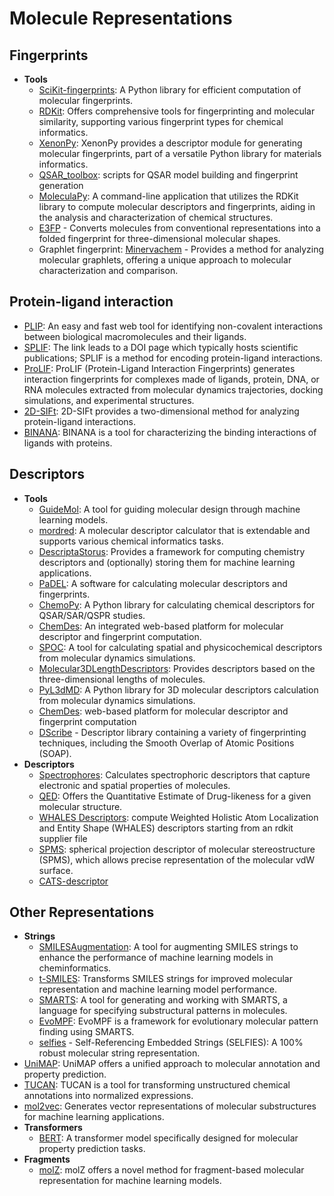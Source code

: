 # Molecule Representations

## Fingerprints

- **Tools**
  - [SciKit-fingerprints](https://github.com/Arch4ngel21/scikit-fingerprints): A Python library for efficient computation of molecular fingerprints.
  - [RDKit](https://www.rdkit.org/docs/GettingStartedInPython.html#fingerprinting-and-molecular-similarity): Offers comprehensive tools for fingerprinting and molecular similarity, supporting various fingerprint types for chemical informatics.
  - [XenonPy](https://github.com/yoshida-lab/XenonPy/blob/master/xenonpy/descriptor/fingerprint.py): XenonPy provides a descriptor module for generating molecular fingerprints, part of a versatile Python library for materials informatics.
  - [QSAR_toolbox](https://github.com/iwatobipen/QSAR_TOOLBOX): scripts for QSAR model building and fingerprint generation
  - [MoleculaPy](https://github.com/kamilpytlak/MoleculaPy): A command-line application that utilizes the RDKit library to compute molecular descriptors and fingerprints, aiding in the analysis and characterization of chemical structures.
  - [E3FP](https://github.com/keiserlab/e3fp) - Converts molecules from conventional representations into a folded fingerprint for three-dimensional molecular shapes.
  - Graphlet fingerprint: [Minervachem](https://github.com/lanl/minervachem) - Provides a method for analyzing molecular graphlets, offering a unique approach to molecular characterization and comparison.

## Protein-ligand interaction

- [PLIP](https://plip-tool.biotec.tu-dresden.de/plip-web/plip/index): An easy and fast web tool for identifying non-covalent interactions between biological macromolecules and their ligands.
- [SPLIF](https://doi.org/10.1021/ci500319f): The link leads to a DOI page which typically hosts scientific publications; SPLIF is a method for encoding protein-ligand interactions.
- [ProLIF](https://github.com/chemosim-lab/ProLIF): ProLIF (Protein-Ligand Interaction Fingerprints) generates interaction fingerprints for complexes made of ligands, protein, DNA, or RNA molecules extracted from molecular dynamics trajectories, docking simulations, and experimental structures.
- [2D-SIFt](https://bitbucket.org/zchl/sift2d/src/master/): 2D-SIFt provides a two-dimensional method for analyzing protein-ligand interactions.
- [BINANA](https://durrantlab.pitt.edu/binana-download/): BINANA is a tool for characterizing the binding interactions of ligands with proteins.

## Descriptors

- **Tools**
  - [GuideMol](https://github.com/jairesdesousa/guidemol): A tool for guiding molecular design through machine learning models.
  - [mordred](https://github.com/mordred-descriptor/mordred): A molecular descriptor calculator that is extendable and supports various chemical informatics tasks.
  - [DescriptaStorus](https://github.com/bp-kelley/descriptastorus): Provides a framework for computing chemistry descriptors and (optionally) storing them for machine learning applications.
  - [PaDEL](http://yapcwsoft.com/dd/padeldescriptor/): A software for calculating molecular descriptors and fingerprints.
  - [ChemoPy](https://github.com/ifyoungnet/Chemopy?tab=readme-ov-file): A Python library for calculating chemical descriptors for QSAR/SAR/QSPR studies.
  - [ChemDes](http://www.scbdd.com/chemdes/): An integrated web-based platform for molecular descriptor and fingerprint computation.
  - [SPOC](https://github.com/WhitestoneYang/spoc): A tool for calculating spatial and physicochemical descriptors from molecular dynamics simulations.
  - [Molecular3DLengthDescriptors](https://github.com/ThomasJewson/Molecular3DLengthDescriptors): Provides descriptors based on the three-dimensional lengths of molecules.
  - [PyL3dMD](https://github.com/panwarp/PyL3dMD): A Python library for 3D molecular descriptors calculation from molecular dynamics simulations.
  - [ChemDes](https://github.com/ifyoungnet/ChemDes): web-based platform for molecular descriptor and fingerprint computation
  - [DScribe](https://github.com/SINGROUP/dscribe) - Descriptor library containing a variety of fingerprinting techniques, including the Smooth Overlap of Atomic Positions (SOAP).
- **Descriptors**
  - [Spectrophores](https://github.com/silicos-it/spectrophore): Calculates spectrophoric descriptors that capture electronic and spatial properties of molecules.
  - [QED](https://github.com/silicos-it/qed): Offers the Quantitative Estimate of Drug-likeness for a given molecular structure.
  - [WHALES Descriptors](https://github.com/grisoniFr/whales_descriptors): compute Weighted Holistic Atom Localization and Entity Shape (WHALES) descriptors starting from an rdkit supplier file
  - [SPMS](https://github.com/licheng-xu-echo/SPMS): spherical projection descriptor of molecular stereostructure (SPMS), which allows precise representation of the molecular vdW surface.
  - [CATS-descriptor](https://github.com/alexarnimueller/cats-descriptor)

## Other Representations

- **Strings**
  - [SMILESAugmentation](https://github.com/jcorreia11/SMILESAugmentation): A tool for augmenting SMILES strings to enhance the performance of machine learning models in cheminformatics.
  - [t-SMILES](https://github.com/juanniwu/t-smiles): Transforms SMILES strings for improved molecular representation and machine learning model performance.
  - [SMARTS](https://github.com/SqrtNegInf/SMARTS): A tool for generating and working with SMARTS, a language for specifying substructural patterns in molecules.
  - [EvoMPF](https://zivgitlab.uni-muenster.de/ag-glorius/published-paper/evompf): EvoMPF is a framework for evolutionary molecular pattern finding using SMARTS.
  - [selfies](https://github.com/aspuru-guzik-group/selfies) - Self-Referencing Embedded Strings (SELFIES): A 100% robust molecular string representation.
- [UniMAP](https://github.com/fengshikun/UniMAP): UniMAP offers a unified approach to molecular annotation and property prediction.
- [TUCAN](https://github.com/TUCAN-nest/TUCAN): TUCAN is a tool for transforming unstructured chemical annotations into normalized expressions.
- [mol2vec](https://github.com/samoturk/mol2vec): Generates vector representations of molecular substructures for machine learning applications.
- **Transformers**
  - [BERT](https://github.com/odb9402/MoleculeTransformer): A transformer model specifically designed for molecular property prediction tasks.
- **Fragments**
  - [molZ](https://github.com/LiamWilbraham/molz): molZ offers a novel method for fragment-based molecular representation for machine learning models.
